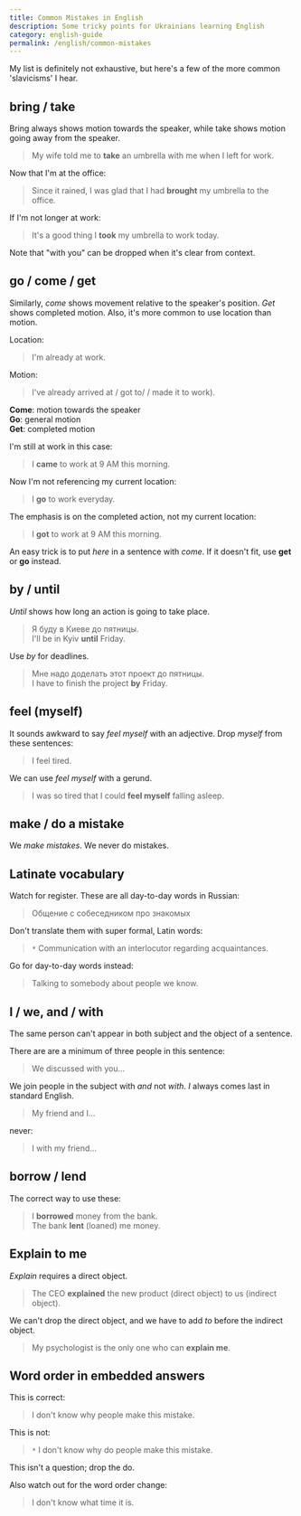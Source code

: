 ```yaml
---
title: Common Mistakes in English
description: Some tricky points for Ukrainians learning English
category: english-guide
permalink: /english/common-mistakes
---
```


My list is definitely not exhaustive, but here's a few of the more common 'slavicisms' I hear. 
 
## bring / take

Bring always shows motion towards the speaker, while take shows motion going away from the speaker.

> My wife told me to **take** an umbrella with me when I left for work.       

Now that I'm at the office: 

> Since it rained, I was glad that I had **brought** my umbrella to the office. 

If I'm not longer at work: 

> It's a good thing I **took** my umbrella to work today.

Note that "with you" can be dropped when it's clear from context.

## go / come / get

Similarly, *come* shows movement relative to the speaker's position. *Get* shows completed motion. Also, it's more common to use location than motion.

Location: 

 > I'm already at work.


Motion: 

> I've already arrived at / got to/ / made it to work).

**Come**: motion towards the speaker  
**Go**: general motion  
**Get**: completed motion  

I'm still at work in this case: 

> I **came** to work at 9 AM this morning.

Now I'm not referencing my current location:

> I **go** to work everyday. 

The emphasis is on the completed action, not my current location: 

> I **got** to work at 9 AM this morning.

An easy trick is to put *here* in a sentence with *come*. If it doesn't fit, use **get** or **go** instead.

## by / until

*Until* shows how long an action is going to take place.

> Я буду в Киеве до пятницы.    
> I'll be in Kyiv **until** Friday. 

Use *by* for deadlines.

> Мне надо доделать этот проект до пятницы.  
> I have to finish the project **by** Friday.

## feel (myself)

It sounds awkward to say *feel myself* with an adjective. Drop *myself* from these sentences: 

> I feel tired.

We can use *feel myself* with a gerund.

> I was so tired that I could **feel myself** falling asleep.

## make / do a mistake  

We *make mistakes*. We never do mistakes.

## Latinate vocabulary

Watch for register. These are all day-to-day words in Russian: 


> Общение с собеседником про знакомых

Don't translate them with super formal, Latin words: 

> `*`&nbsp;Communication with an interlocutor regarding acquaintances.

Go for day-to-day words instead: 

> Talking to somebody about people we know.

## I / we, and / with

The same person can't appear in both subject and the object of a sentence.

There are are a minimum of three people in this sentence: 

> We discussed with you...

We join people in the subject with *and* not *with*. *I* always comes last in standard English.

> My friend and I... 

never: 

> I with my friend... 


## borrow / lend

The correct way to use these: 

> I **borrowed** money from the bank.    
> The bank **lent** (loaned) me money.

## Explain to me

*Explain* requires a direct object.

> The CEO **explained** the new product (direct object) to us (indirect object).

We can't drop the direct object, and we have to add *to* before the indirect object. 

> My psychologist is the only one who can **explain me**.   

## Word order in embedded answers 

This is correct: 

> I don't know why people make this mistake.

This is not: 

> `*`&nbsp;I don't know why do people make this mistake.

This isn't a question; drop the do.

Also watch out for the word order change:

> I don't know what time it is.
